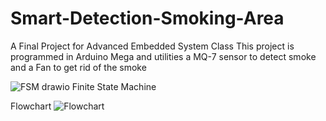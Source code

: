 # Smart-Detection-Smoking-Area

A Final Project for Advanced Embedded System Class
This project is programmed in Arduino Mega and utilities a MQ-7 sensor to detect smoke and a Fan to get rid of the smoke 

![FSM drawio](https://github.com/ranicapriyani/Smart-Detection-Smoking-Area/assets/133627301/a1c183c9-4dc1-42eb-9b1f-6cb9b06a744c)
Finite State Machine

Flowchart
![Flowchart](https://github.com/ranicapriyani/Smart-Detection-Smoking-Area/assets/133627301/f737e253-bc4d-41e5-a63b-4b09fde255c7)
